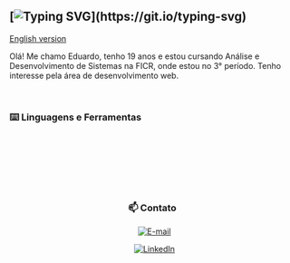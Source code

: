 ## [![Typing SVG](https://readme-typing-svg.herokuapp.com?font=Fira+Code&pause=1000&color=DA2EF7&width=435&lines=%F0%9F%91%BE+Ol%C3%A1+mundo%2C+me+chamo+%3CLu%C3%ADs%3E!)](https://git.io/typing-svg)
  [English version](README_en.md)


Olá! Me chamo Eduardo, tenho 19 anos e estou cursando Análise e Desenvolvimento de Sistemas na FICR, onde estou no 3° período. Tenho interesse pela área de desenvolvimento web.



<div align="left">

  <h3>⌨️ Linguagens e Ferramentas </h3>

</div>

<p align="center">
    <i class="devicon-java-plain-wordmark colored"></i>
    <i class="devicon-javascript-plain colored"></i>
    <i class="devicon-typescript-plain colored"></i>
    <i class="devicon-spring-plain-wordmark colored"></i>
    <i class="devicon-nodejs-plain-wordmark colored"></i>
    <i class="devicon-react-original-wordmark colored"></i>
    <i class="devicon-html5-plain-wordmark colored"></i>
    <i class="devicon-css3-plain-wordmark colored"></i>
    <i class="devicon-postgresql-plain-wordmark colored"></i>
    <i class="devicon-mysql-plain-wordmark colored"></i>
    <i class="devicon-vscode-plain colored"></i>
    <i class="devicon-intellij-plain-wordmark colored"></i>
    <i class="devicon-dbeaver-plain colored"></i>
    <i class="devicon-insomnia-plain colored"></i>
    <i class="devicon-git-plain-wordmark colored"></i>
    <i class="devicon-github-original-wordmark colored"></i>
</p>



   



##

<div align="center">

  

  <h3> 📫 Contato </h3>



  [![E-mail](https://custom-icon-badges.demolab.com/badge/-Email-dc262d?style=for-the-badge&logo=mail&logoColor=white)](mailto:luiseduardocass06@gmail.com)

  [![LinkedIn](https://custom-icon-badges.demolab.com/badge/-LinkedIn-0A66C2?style=for-the-badge&logo=linkedin-app-white-icon)](https://www.linkedin.com/in/luiseduardocassimiro/)



</div>
